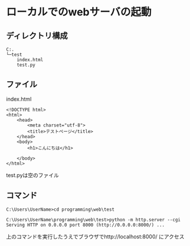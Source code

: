 # ローカルでのwebサーバの起動

## ディレクトリ構成
```
C:.
└─test
    index.html
    test.py
```

## ファイル
index.html
```
<!DOCTYPE html>
<html>
    <head>
        <meta charset="utf-8">
        <title>テストページ</title>
    </head>
    <body>
        <h1>こんにちは</h1>

    </body>
</html>
```

test.pyは空のファイル


## コマンド
```
C:\Users\UserName>cd programming\web\test

C:\Users\UserName\programming\web\test>python -m http.server --cgi
Serving HTTP on 0.0.0.0 port 8000 (http://0.0.0.0:8000/) ...
```
上のコマンドを実行したうえでブラウザでhttp://localhost:8000/ にアクセス

